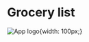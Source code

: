 # Grocery list

![App logo](https://github.com/AndriiBilyiV/pet-grocery-list/blob/main/public/favicon.png?raw=true){width:
100px;}
